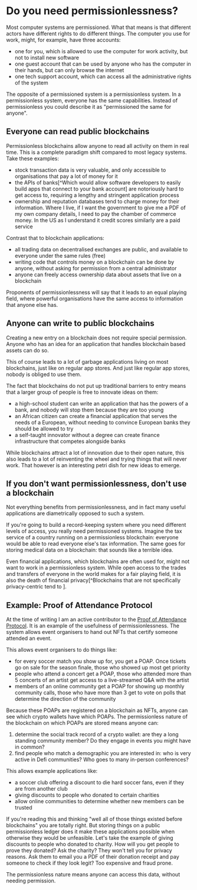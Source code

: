 # Do you need permissionlessness?

Most computer systems are permissioned. What that means is that different actors have different rights to do different things. The computer you use for work, might, for example, have three accounts:

- one for you, which is allowed to use the computer for work activity, but not to install new software
- one guest account that can be used by anyone who has the computer in their hands, but can only browse the internet
- one tech support account, which can access all the administrative rights of the system

The opposite of a permissioned system is a permissionless system. In a permissionless system, everyone has the same capabilities. Instead of permissionless you could describe it as "permissioned the same for anyone".

## Everyone can read public blockchains

Permissionless blockchains allow anyone to read all activity on them in real time. This is a complete paradigm shift compared to most legacy systems. Take these examples:

- stock transaction data is very valuable, and only accessible to organisations that pay a lot of money for it
- the APIs of banks[^Which would allow software developers to easily build apps that connect to your bank account] are notoriously hard to get access to, requiring a lengthy and stringent application process
- ownership and reputation databases tend to charge money for their information. Where I live, if I want the government to give me a PDF of my own company details, I need to pay the chamber of commerce money. In the US as I understand it credit scores similarly are a paid service

Contrast that to blockchain applications:

- all trading data on decentralised exchanges are public, and available to everyone under the same rules (free)
- writing code that controls money on a blockchain can be done by anyone, without asking for permission from a central administrator
- anyone can freely access ownership data about assets that live on a blockchain

Proponents of permissionlessness will say that it leads to an equal playing field, where powerful organisations have the same access to information that anyone else has.

## Anyone can write to public blockchains

Creating a new entry on a blockchain does not require special permission. Anyone who has an idea for an application that handles blockchain based assets can do so.

This of course leads to a lot of garbage applications living on most blockchains, just like on regular app stores. And just like regular app stores, nobody is obliged to use them.

The fact that blockchains do not put up traditional barriers to entry means that a larger group of people is free to innovate ideas on them:

- a high-school student can write an application that has the powers of a bank, and nobody will stop them because they are too young
- an African citizen can create a financial application that serves the needs of a European, without needing to convince European banks they should be allowed to try
- a self-taught innovator without a degree can create finance infrastructure that competes alongside banks

While blockchains attract a lot of innovation due to their open nature, this also leads to a lot of reinventing the wheel and trying things that will never work. That however is an interesting petri dish for new ideas to emerge.

## If you don't want permissionlessness, don't use a blockchain

Not everything benefits from permissionlessness, and in fact many useful applications are diametrically opposed to such a system.

If you're going to build a record-keeping system where you need different levels of access, you really need permissioned systems. Imagine the tax service of a country running on a permissionless blockchain: everyone would be able to read everyone else's tax information. The same goes for storing medical data on a blockchain: that sounds like a terrible idea.

Even financial applications, which blockchains are often used for, might not want to work in a permissionless system. While open access to the trades and transfers of everyone in the world makes for a fair playing field, it is also the death of financial privacy[^Blockchains that are not specifically privacy-centric tend to ].

## Example: Proof of Attendance Protocol

At the time of writing I am an active contributor to the [Proof of Attendance Protocol](https://poap.xyz). It is an example of the usefulness of permissionlessness. The system allows event organisers to hand out NFTs that certify someone attended an event.

This allows event organisers to do things like:

- for every soccer match you show up for, you get a POAP. Once tickets go on sale for the season finale, those who showed up most get priority
- people who attend a concert get a POAP, those who attended more than 5 concerts of an artist get access to a live-streamed Q&A with the artist
- members of an online community get a POAP for showing up monthly community calls, those who have more than 3 get to vote on polls that determine the direction of the community

Because these POAPs are registered on a blockchain as NFTs, anyone can see which crypto wallets have which POAPs. The permissionless nature of the blockchain on which POAPs are stored means anyone can:

1. determine the social track record of a crypto wallet: are they a long standing community member? Do they engage in events you might have in common?
2. find people who match a demographic you are interested in: who is very active in Defi communities? Who goes to many in-person conferences?

This allows example applications like:

- a soccer club offering a discount to die hard soccer fans, even if they are from another club
- giving discounts to people who donated to certain charities
- allow online communities to determine whether new members can be trusted

If you're reading this and thinking "well all of those things existed before blockchains" you are totally right. But storing things on a public permissionless ledger does it make these applications possible when otherwise they would be unfeasible. Let's take the example of giving discounts to people who donated to charity. How will you get people to prove they donated? Ask the charity? They won't tell you for privacy reasons. Ask them to email you a PDF of their donation receipt and pay someone to check if they look legit? Too expensive and fraud prone.

The permissionless nature means anyone can access this data, without needing permission.